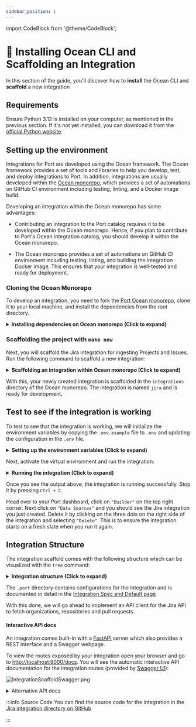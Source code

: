 ```yaml
---
sidebar_position: 1
---
```



import CodeBlock from '@theme/CodeBlock';

# 🚀 Installing Ocean CLI and Scaffolding an Integration

In this section of the guide, you'll discover how to **install** the Ocean CLI and **scaffold** a new integration

## Requirements
Ensure Python 3.12 is installed on your computer, as mentioned in the previous section. If it's not yet installed, you can download it from the [official Python website](https://www.python.org/downloads/).

## Setting up the environment
Integrations for Port are developed using the Ocean framework. The Ocean framework provides a set of tools and libraries to help you develop, test, and deploy integrations to Port. In addition, integrations are usually developed within the [Ocean monorepo](https://github.com/port-labs/ocean/), which provides a set of automations on GitHub CI environment including testing, linting, and a Docker image build.

Developing an integration within the Ocean monorepo has some advantages:
- Contributing an integration to the Port catalog requires it to be developed within the Ocean monorepo. Hence, if you plan to contribute to Port's Ocean integration catalog, you should develop it within the Ocean monorepo.

- The Ocean monorepo provides a set of automations on GitHub CI environment including testing, linting, and building the integration Docker image. This ensures that your integration is well-tested and ready for deployment.

### Cloning the Ocean Monorepo
To develop an integration, you need to fork the [Port Ocean monorepo](https://github.com/port-labs/ocean), clone it to your local machine, and install the dependencies from the root directory.


<details>
<summary><b>Installing dependencies on Ocean monorepo (Click to expand)</b></summary>

```console showLineNumbers title="bash"
$ make install
```

</details>

### Scaffolding the project with `make new`
Next, you will scaffold the Jira integration for ingesting Projects and Issues. Run the following command to scaffold a new integration:

<details>
<summary><b>Scaffolding an integration within Ocean monorepo (Click to expand)</b></summary>

```console showLineNumbers title="bash"
$ make new
=====================================================================================
          ::::::::       ::::::::       ::::::::::           :::        ::::    :::
        :+:    :+:     :+:    :+:      :+:                :+: :+:      :+:+:   :+:
       +:+    +:+     +:+             +:+               +:+   +:+     :+:+:+  +:+
      +#+    +:+     +#+             +#++:++#         +#++:++#++:    +#+ +:+ +#+
     +#+    +#+     +#+             +#+              +#+     +#+    +#+  +#+#+#
    #+#    #+#     #+#    #+#      #+#              #+#     #+#    #+#   #+#+#
    ########       ########       ##########       ###     ###    ###    ####
=====================================================================================
By: Port.io
🚢 Unloading cargo... Setting up your integration at the dock.
  [1/10] integration_name (Name of the integration): jira
  [2/10] integration_slug (jira): jira
  [3/10] integration_short_description (A short description of the project): Integration to bring information from Jira into Port
  [4/10] full_name (Your name): Mlarmlor Dugson
  [5/10] email (Your address email <you@example.com>): mlarmlor.dugson@organization.com
  [6/10] release_date (2025-02-11):
  [7/10] is_private_integration [y/n] (n): n
  [8/10] port_client_id (you can find it using:
https://docs.getport.io/build-your-software-catalog/custom-integration/api/#find-your-port-credentials): <your-port-client-id>
  [9/10] port_client_secret (you can find it using:
https://docs.getport.io/build-your-software-catalog/custom-integration/api/#find-your-port-credentials): <your-port-client-secret>
  [10/10] is_us_region [y/n] (n): n

🌊 Ahoy, Captain! Your project is ready to set sail into the vast ocean of possibilities!
Here are your next steps:

⚓️ Install necessary packages: Run cd ./integrations/jira && make install && . .venv/bin/activate to install all required packages for your
project.
⚓️ Copy example env file: Run cp .env.example .env  and update your integration's configuration in the .env file.
⚓️ Set sail with Ocean: Run ocean sail to run the project using Ocean.
⚓️ Smooth sailing with Make: Alternatively, you can run make run ./integrations/jira to launch your project using Make.
```

</details>

With this, your newly created integration is scaffolded in the `integrations` directory of the Ocean monorepo. The integration is named `jira` and is ready for development.

## Test to see if the integration is working
To test to see that the integration is working, we will initialize the environment variables by copying the `.env.example` file to `.env` and updating the configuration in the `.env` file.

<details>

<summary><b>Setting up the environment variables (Click to expand)</b></summary>

```console showLineNumbers title="bash"
$ cd ./integrations/jira
$ cp .env.example .env
```

</details>

Next, activate the virtual environment and run the integration:

<details>

<summary><b>Running the integration (Click to expand)</b></summary>

```console showLineNumbers title="bash"
$ poetry shell
$ make run

=====================================================================================
          ::::::::       ::::::::       ::::::::::           :::        ::::    :::
        :+:    :+:     :+:    :+:      :+:                :+: :+:      :+:+:   :+:
       +:+    +:+     +:+             +:+               +:+   +:+     :+:+:+  +:+
      +#+    +:+     +#+             +#++:++#         +#++:++#++:    +#+ +:+ +#+
     +#+    +#+     +#+             +#+              +#+     +#+    +#+  +#+#+#
    #+#    #+#     #+#    #+#      #+#              #+#     #+#    #+#   #+#+#
    ########       ########       ##########       ###     ###    ###    ####
=====================================================================================
By: Port.io
Setting sail... ⛵️⚓️⛵️⚓️ All hands on deck! ⚓️
🌊 Ocean version: 0.21.0
🚢 Integration version: 0.1.0-beta
```

</details>

Once you see the output above, the integration is running successfully. Stop it by pressing `Ctrl + C`.

Head over to your Port dashboard, click on `"Builder"` on the top right corner. Next click on `"Data Sources"` and you should see the Jira integration you just created. Delete it by clicking on the three dots on the right side of the integration and selecting `"Delete"`. This is to ensure the integration starts on a fresh slate when you run it again.


## Integration Structure
The integration scaffold comes with the following structure which can be visualized with the `tree` command:


<details>

<summary><b>Integration structure (Click to expand)</b></summary>

```console
$ tree

jira/
├── .port        # A folder containing configurations for the integration. See below for more details
├── changelog # A directory containing automatically generated changelog files when the integration is ready to be published
├── CHANGELOG.md    # A file containing the changelog of the integration
├── CONTRIBUTING.md # A file containing the contributing guidelines for the integration
├── debug.py    # Entry point for debugging the integration
├── main.py     # Entry point for the integration. This is where resync functions to export data to Port are defined
├── Makefile    # A file containing the commands to run the integration, it is a symlink to the Makefile in the Ocean library
├── poetry.toml # Poetry configurations for the integration's virtual environment
├── pyproject.toml      # Dependency and project metadata for the integration
├── README.md       # Description of the integration
├── sonar-project.properties    # SonarQube configurations for the integration
└── tests       # A directory containing tests for the integration
    ├── __init__.py
    └── test_sample.py
```

</details>


The `.port` directory contains configurations for the integration and is documented in detail in the [Integration Spec and Default page](../develop-an-integration/integration-spec-and-default-resources.md)

With this done, we will go ahead to implement an API client for the Jira API to fetch organizations, repositories and pull requests.

#### Interactive API docs

An integration comes built-in with a [FastAPI](https://fastapi.tiangolo.com/) server which also provides a REST interface and a Swagger webpage.

To view the routes exposed by your integration open your browser and go to [http://localhost:8000/docs](http://localhost:8000/docs). You will see the automatic interactive API documentation for the integration routes (provided by [Swagger UI](https://github.com/swagger-api/swagger-ui)):

![IntegrationScaffoldSwagger.png](../../static/img/getting-started/IntegrationScaffoldSwagger.png)

<details>
<summary>Alternative API docs</summary>

There is an alternative to the API docs (provided by [Redoc](https://github.com/Redocly/redoc))

Open your browser and go to [http://localhost:8000/redoc](http://localhost:8000/redoc). You will see the following:

![IntegrationScaffoldSwagger.png](../../static/img/getting-started/IntegrationScaffoldRedoc.png)

</details>

:::info Source Code
You can find the source code for the integration in the [Jira integration directory on GitHub](https://github.com/port-labs/ocean/tree/main/integrations/jira)

:::
